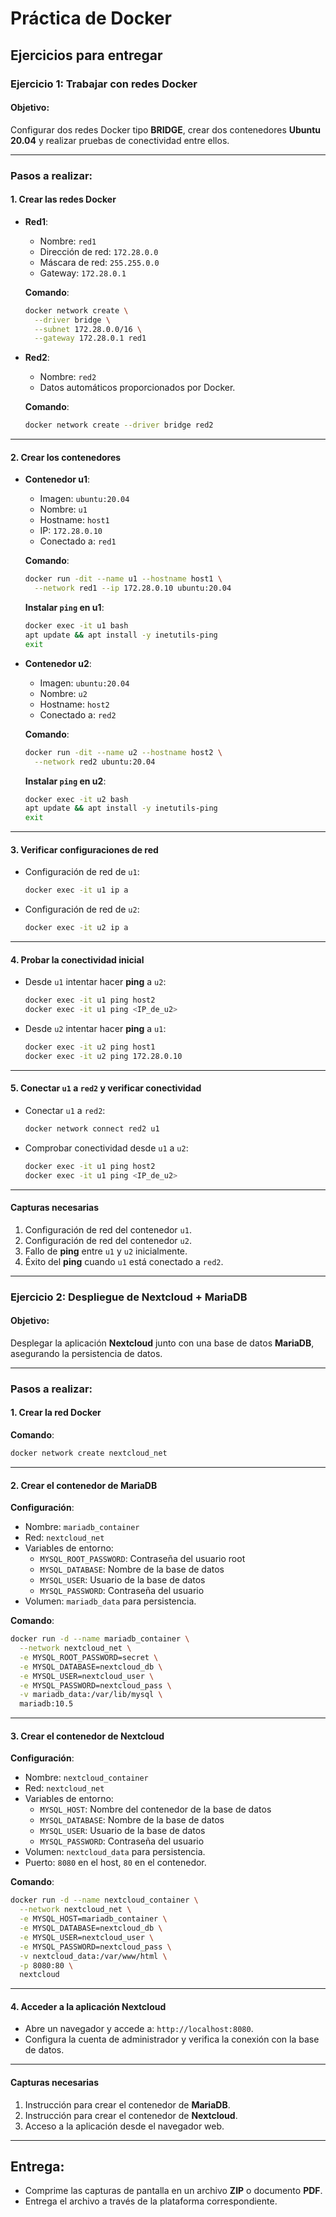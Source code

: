 # Práctica de Docker

## Ejercicios para entregar

### Ejercicio 1: Trabajar con redes Docker

#### **Objetivo:**
Configurar dos redes Docker tipo **BRIDGE**, crear dos contenedores **Ubuntu 20.04** y realizar pruebas de conectividad entre ellos.

---

### **Pasos a realizar**:

#### 1. **Crear las redes Docker**

- **Red1**:
  - Nombre: `red1`
  - Dirección de red: `172.28.0.0`
  - Máscara de red: `255.255.0.0`
  - Gateway: `172.28.0.1`

  **Comando**:
  ```bash
  docker network create \
    --driver bridge \
    --subnet 172.28.0.0/16 \
    --gateway 172.28.0.1 red1
  ```

- **Red2**:
  - Nombre: `red2`
  - Datos automáticos proporcionados por Docker.

  **Comando**:
  ```bash
  docker network create --driver bridge red2
  ```

---

#### 2. **Crear los contenedores**

- **Contenedor u1**:
  - Imagen: `ubuntu:20.04`
  - Nombre: `u1`
  - Hostname: `host1`
  - IP: `172.28.0.10`
  - Conectado a: `red1`

  **Comando**:
  ```bash
  docker run -dit --name u1 --hostname host1 \
    --network red1 --ip 172.28.0.10 ubuntu:20.04
  ```

  **Instalar `ping` en u1**:
  ```bash
  docker exec -it u1 bash
  apt update && apt install -y inetutils-ping
  exit
  ```

- **Contenedor u2**:
  - Imagen: `ubuntu:20.04`
  - Nombre: `u2`
  - Hostname: `host2`
  - Conectado a: `red2`

  **Comando**:
  ```bash
  docker run -dit --name u2 --hostname host2 \
    --network red2 ubuntu:20.04
  ```

  **Instalar `ping` en u2**:
  ```bash
  docker exec -it u2 bash
  apt update && apt install -y inetutils-ping
  exit
  ```

---

#### 3. **Verificar configuraciones de red**

- Configuración de red de `u1`:
  ```bash
  docker exec -it u1 ip a
  ```
- Configuración de red de `u2`:
  ```bash
  docker exec -it u2 ip a
  ```

---

#### 4. **Probar la conectividad inicial**

- Desde `u1` intentar hacer **ping** a `u2`:
  ```bash
  docker exec -it u1 ping host2
  docker exec -it u1 ping <IP_de_u2>
  ```
- Desde `u2` intentar hacer **ping** a `u1`:
  ```bash
  docker exec -it u2 ping host1
  docker exec -it u2 ping 172.28.0.10
  ```

---

#### 5. **Conectar `u1` a `red2` y verificar conectividad**

- Conectar `u1` a `red2`:
  ```bash
  docker network connect red2 u1
  ```

- Comprobar conectividad desde `u1` a `u2`:
  ```bash
  docker exec -it u1 ping host2
  docker exec -it u1 ping <IP_de_u2>
  ```

---

#### **Capturas necesarias**
1. Configuración de red del contenedor `u1`.
2. Configuración de red del contenedor `u2`.
3. Fallo de **ping** entre `u1` y `u2` inicialmente.
4. Éxito del **ping** cuando `u1` está conectado a `red2`.

---

### Ejercicio 2: Despliegue de Nextcloud + MariaDB

#### **Objetivo:**
Desplegar la aplicación **Nextcloud** junto con una base de datos **MariaDB**, asegurando la persistencia de datos.

---

### **Pasos a realizar**:

#### 1. **Crear la red Docker**

**Comando**:
```bash
docker network create nextcloud_net
```

---

#### 2. **Crear el contenedor de MariaDB**

**Configuración**:
- Nombre: `mariadb_container`
- Red: `nextcloud_net`
- Variables de entorno:
  - `MYSQL_ROOT_PASSWORD`: Contraseña del usuario root
  - `MYSQL_DATABASE`: Nombre de la base de datos
  - `MYSQL_USER`: Usuario de la base de datos
  - `MYSQL_PASSWORD`: Contraseña del usuario
- Volumen: `mariadb_data` para persistencia.

**Comando**:
```bash
docker run -d --name mariadb_container \
  --network nextcloud_net \
  -e MYSQL_ROOT_PASSWORD=secret \
  -e MYSQL_DATABASE=nextcloud_db \
  -e MYSQL_USER=nextcloud_user \
  -e MYSQL_PASSWORD=nextcloud_pass \
  -v mariadb_data:/var/lib/mysql \
  mariadb:10.5
```

---

#### 3. **Crear el contenedor de Nextcloud**

**Configuración**:
- Nombre: `nextcloud_container`
- Red: `nextcloud_net`
- Variables de entorno:
  - `MYSQL_HOST`: Nombre del contenedor de la base de datos
  - `MYSQL_DATABASE`: Nombre de la base de datos
  - `MYSQL_USER`: Usuario de la base de datos
  - `MYSQL_PASSWORD`: Contraseña del usuario
- Volumen: `nextcloud_data` para persistencia.
- Puerto: `8080` en el host, `80` en el contenedor.

**Comando**:
```bash
docker run -d --name nextcloud_container \
  --network nextcloud_net \
  -e MYSQL_HOST=mariadb_container \
  -e MYSQL_DATABASE=nextcloud_db \
  -e MYSQL_USER=nextcloud_user \
  -e MYSQL_PASSWORD=nextcloud_pass \
  -v nextcloud_data:/var/www/html \
  -p 8080:80 \
  nextcloud
```

---

#### 4. **Acceder a la aplicación Nextcloud**
- Abre un navegador y accede a: `http://localhost:8080`.
- Configura la cuenta de administrador y verifica la conexión con la base de datos.

---

#### **Capturas necesarias**
1. Instrucción para crear el contenedor de **MariaDB**.
2. Instrucción para crear el contenedor de **Nextcloud**.
3. Acceso a la aplicación desde el navegador web.

---

## **Entrega:**
- Comprime las capturas de pantalla en un archivo **ZIP** o documento **PDF**.
- Entrega el archivo a través de la plataforma correspondiente.
